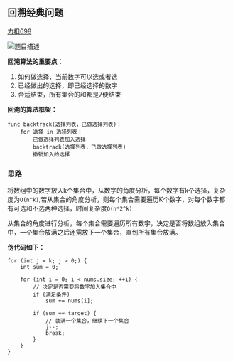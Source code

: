 ## 回溯经典问题

[力扣698](https://leetcode.cn/problems/partition-to-k-equal-sum-subsets/)

![](https://myimages-wqz.oss-cn-shanghai.aliyuncs.com/intern/202209111032436.png "题目描述")

**回溯算法的重要点：**
1. 如何做选择，当前数字可以选或者选
2. 已经做出的选择，即已经选择的数字
3. 合适结束，所有集合的和都是7便结束

**回溯的算法框架：**

```
func backtrack(选择列表，已做选择列表)：
    for 选择 in 选择列表：
        已做选择列表加入选择
        backtrack(选择列表，已做选择列表)
        撤销加入的选择

```

### 思路
将数组中的数字放入k个集合中，从数字的角度分析，每个数字有k个选择，复杂度为`O(n^k)`,若从集合的角度分析，则每个集合需要遍历K个数字，对每个数字都有可选和不选两种选择，时间复杂度`O(n*2^k)`

从集合的角度进行分析，每个集合需要遍历所有数字，决定是否将数组放入集合中，一个集合放满之后还需放下一个集合，直到所有集合放满。

**伪代码如下：**
```
for (int j = k; j > 0;) {
    int sum = 0;

    for (int i = 0; i < nums.size; ++i) {
        // 决定是否需要将数字加入集合中
        if (满足条件)
            sum += nums[i];
        
        if (sum == target) {
            // 装满一个集合，继续下一个集合
            j--;
            break;
        }
    }
}
```